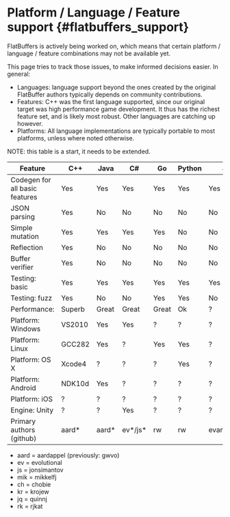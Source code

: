 Platform / Language / Feature support    {#flatbuffers_support}
=====================================

FlatBuffers is actively being worked on, which means that certain platform /
language / feature combinations may not be available yet.

This page tries to track those issues, to make informed decisions easier.
In general:

  * Languages: language support beyond the ones created by the original
    FlatBuffer authors typically depends on community contributions.
  * Features: C++ was the first language supported, since our original
    target was high performance game development. It thus has the richest
    feature set, and is likely most robust. Other languages are catching up
    however.
  * Platforms: All language implementations are typically portable to most
    platforms, unless where noted otherwise.

NOTE: this table is a start, it needs to be extended.

Feature                        | C++    | Java   | C#     | Go     | Python | JS        | TS        | C       | PHP | Dart    | Lobster | Rust | Julia |
------------------------------ | ------ | ------ | ------ | ------ | ------ | --------- | --------- | ------  | --- | ------- | ------- | ---- | ---- |
Codegen for all basic features | Yes    | Yes    | Yes    | Yes    | Yes    | Yes       | Yes       | Yes     | WiP | Yes     | Yes     | Yes | Yes |
JSON parsing                   | Yes    | No     | No     | No     | No     | No        | No        | Yes     | No  | No      | Yes     | No | No |
Simple mutation                | Yes    | Yes    | Yes    | Yes    | No     | No        | No        | No      | No  | No      | No      | No | No |
Reflection                     | Yes    | No     | No     | No     | No     | No        | No        | Basic   | No  | No      | No      | No | No |
Buffer verifier                | Yes    | No     | No     | No     | No     | No        | No        | Yes     | No  | No      | No      | No | No |
Testing: basic                 | Yes    | Yes    | Yes    | Yes    | Yes    | Yes       | Yes       | Yes     | ?   | Yes     | Yes     | Yes | Yes |
Testing: fuzz                  | Yes    | No     | No     | Yes    | Yes    | No        | No        | No      | ?   | No      | No      | Yes | Yes |
Performance:                   | Superb | Great  | Great  | Great  | Ok     | ?         | ?         | Superb  | ?   | ?       | Great   | Superb | ? |
Platform: Windows              | VS2010 | Yes    | Yes    | ?      | ?      | ?         | Yes       | VS2010  | ?   | Yes     | Yes     | Yes | Yes |
Platform: Linux                | GCC282 | Yes    | ?      | Yes    | Yes    | ?         | Yes       | Yes     | ?   | Yes     | Yes     | Yes | Yes |
Platform: OS X                 | Xcode4 | ?      | ?      | ?      | Yes    | ?         | Yes       | Yes     | ?   | Yes     | Yes     | Yes | Yes |
Platform: Android              | NDK10d | Yes    | ?      | ?      | ?      | ?         | ?         | ?       | ?   | Flutter | Yes     | ? | ? |
Platform: iOS                  | ?      | ?      | ?      | ?      | ?      | ?         | ?         | ?       | ?   | Flutter | Yes     | ? | ? |
Engine: Unity                  | ?      | ?      | Yes    | ?      | ?      | ?         | ?         | ?       | ?   | ?       | No      | ? | ? |
Primary authors (github)       | aard*  | aard*  | ev*/js*| rw     | rw     | evanw/ev* | kr*       | mik*    | ch* | dnfield | aard*   | rw | jq*/rk* |

  * aard = aardappel (previously: gwvo)
  * ev = evolutional
  * js = jonsimantov
  * mik = mikkelfj
  * ch = chobie
  * kr = krojew
  * jq = quinnj
  * rk = rjkat

<br>
